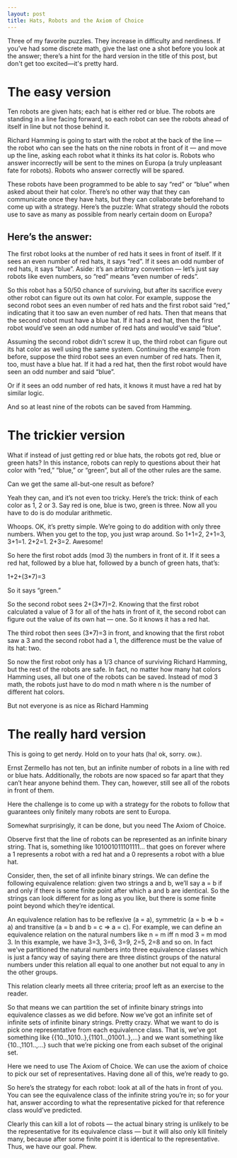 ```yaml
---
layout: post
title: Hats, Robots and the Axiom of Choice
---
```


Three of my favorite puzzles. They increase in difficulty and nerdiness. If you’ve had some discrete math, give the last one a shot before you look at the answer; there’s a hint for the hard version in the title of this post, but don't get too excited—it's pretty hard.

# The easy version

Ten robots are given hats; each hat is either red or blue. The robots are standing in a line facing forward, so each robot can see the robots ahead of itself in line but not those behind it.

Richard Hamming is going to start with the robot at the back of the line — the robot who can see the hats on the nine robots in front of it — and move up the line, asking each robot what it thinks its hat color is. Robots who answer incorrectly will be sent to the mines on Europa (a truly unpleasant fate for robots). Robots who answer correctly will be spared.

These robots have been programmed to be able to say “red” or “blue” when asked about their hat color. There’s no other way that they can communicate once they have hats, but they can collaborate beforehand to come up with a strategy. Here’s the puzzle: What strategy should the robots use to save as many as possible from nearly certain doom on Europa?

## Here’s the answer:

The first robot looks at the number of red hats it sees in front of itself. If it sees an even number of red hats, it says “red”. If it sees an odd number of red hats, it says “blue”. Aside: it’s an arbitrary convention — let’s just say robots like even numbers, so “red” means “even number of reds”.

So this robot has a 50/50 chance of surviving, but after its sacrifice every other robot can figure out its own hat color. For example, suppose the second robot sees an even number of red hats and the first robot said “red,” indicating that it too saw an even number of red hats. Then that means that the second robot must have a blue hat. If it had a red hat, then the first robot would’ve seen an odd number of red hats and would’ve said “blue”.

Assuming the second robot didn’t screw it up, the third robot can figure out its hat color as well using the same system. Continuing the example from before, suppose the third robot sees an even number of red hats. Then it, too, must have a blue hat. If it had a red hat, then the first robot would have seen an odd number and said “blue”.

Or if it sees an odd number of red hats, it knows it must have a red hat by similar logic.

And so at least nine of the robots can be saved from Hamming.

# The trickier version

What if instead of just getting red or blue hats, the robots got red, blue or green hats? In this instance, robots can reply to questions about their hat color with “red,” “blue,” or “green”, but all of the other rules are the same.

Can we get the same all-but-one result as before?

Yeah they can, and it’s not even too tricky. Here’s the trick: think of each color as 1, 2 or 3. Say red is one, blue is two, green is three. Now all you have to do is do modular arithmetic.

Whoops. OK, it’s pretty simple. We’re going to do addition with only three numbers. When you get to the top, you just wrap around. So 1+1=2, 2+1=3, 3+1=1. 2+2=1. 2+3=2. Awesome!

So here the first robot adds (mod 3) the numbers in front of it. If it sees a red hat, followed by a blue hat, followed by a bunch of green hats, that’s:

1+2+(3*7)=3

So it says “green.”

So the second robot sees 2+(3*7)=2. Knowing that the first robot calculated a value of 3 for all of the hats in front of it, the second robot can figure out the value of its own hat — one. So it knows it has a red hat.

The third robot then sees (3*7)=3 in front, and knowing that the first robot saw a 3 and the second robot had a 1, the difference must be the value of its hat: two.

So now the first robot only has a 1/3 chance of surviving Richard Hamming, but the rest of the robots are safe. In fact, no matter how many hat colors Hamming uses, all but one of the robots can be saved. Instead of mod 3 math, the robots just have to do mod n math where n is the number of different hat colors.

But not everyone is as nice as Richard Hamming

# The really hard version

This is going to get nerdy. Hold on to your hats (ha! ok, sorry. ow.).

Ernst Zermello has not ten, but an infinite number of robots in a line with red or blue hats. Additionally, the robots are now spaced so far apart that they can’t hear anyone behind them. They can, however, still see all of the robots in front of them.

Here the challenge is to come up with a strategy for the robots to follow that guarantees only finitely many robots are sent to Europa.

Somewhat surprisingly, it can be done, but you need The Axiom of Choice.

Observe first that the line of robots can be represented as an infinite binary string. That is, something like 101001011101111… that goes on forever where a 1 represents a robot with a red hat and a 0 represents a robot with a blue hat.

Consider, then, the set of all infinite binary strings. We can define the following equivalence relation: given two strings a and b, we’ll say a = b if and only if there is some finite point after which a and b are identical. So the strings can look different for as long as you like, but there is some finite point beyond which they’re identical.

An equivalence relation has to be reflexive (a = a), symmetric (a = b => b = a) and transitive (a = b and b = c => a = c). For example, we can define an equivalence relation on the natural numbers like n = m iff n mod 3 = m mod 3. In this example, we have 3=3, 3=6, 3=9, 2=5, 2=8 and so on. In fact we’ve partitioned the natural numbers into three equivalence classes which is just a fancy way of saying there are three distinct groups of the natural numbers under this relation all equal to one another but not equal to any in the other groups.

This relation clearly meets all three criteria; proof left as an exercise to the reader.

So that means we can partition the set of infinite binary strings into equivalence classes as we did before. Now we’ve got an infinite set of infinite sets of infinite binary strings. Pretty crazy. What we want to do is pick one representative from each equivalence class. That is, we’ve got something like \{\{10..,1010..},{1101..,01001..},…} and we want something like {10..,1101..,…} such that we’re picking one from each subset of the original set.

Here we need to use The Axiom of Choice. We can use the axiom of choice to pick our set of representatives. Having done all of this, we’re ready to go.

So here’s the strategy for each robot: look at all of the hats in front of you. You can see the equivalence class of the infinite string you’re in; so for your hat, answer according to what the representative picked for that reference class would’ve predicted.

Clearly this can kill a lot of robots — the actual binary string is unlikely to be the representative for its equivalence class — but it will also only kill finitely many, because after some finite point it is identical to the representative. Thus, we have our goal. Phew.
